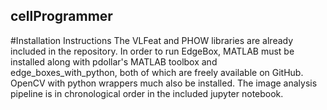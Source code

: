 ## cellProgrammer

#Installation Instructions
The VLFeat and PHOW libraries are already included in the repository. In order to run EdgeBox, MATLAB must be installed along with pdollar's MATLAB toolbox and edge_boxes_with_python, both of which are freely available on GitHub. OpenCV with python wrappers much also be installed. The image analysis pipeline is in chronological order in the included jupyter notebook.
